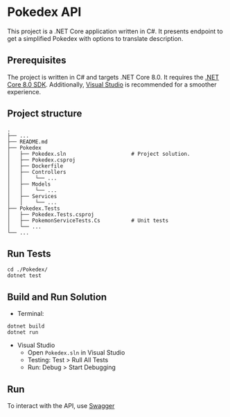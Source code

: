 ﻿# Pokedex API

This project is a .NET Core application written in C#. It presents endpoint to get a simplified Pokedex with options to translate description.
## Prerequisites

The project is written in C# and targets .NET Core 8.0. It requires the [.NET Core 8.0 SDK](https://dotnet.microsoft.com/en-us/download). Additionally, [Visual Studio](https://visualstudio.microsoft.com/thank-you-downloading-visual-studio/?sku=Community&channel=Release&version=VS2022&source=VSLandingPage&cid=2030&passive=false) is recommended for a smoother experience.
## Project structure
```console
.
├── ...
├── README.md
├── Pokedex                    
│   ├── Pokedex.sln                     # Project solution.
│   ├── Pokedex.csproj
│   ├── Dockerfile
│   ├── Controllers
│   │    └── ...  
│   ├── Models
│   │    └── ...
│   ├── Services
│   │    └── ...
├── Pokedex.Tests
│   ├── Pokedex.Tests.csproj
│   ├── PokemonServiceTests.Cs          # Unit tests
│   └── ...
└── ...
```
## Run Tests
```console
cd ./Pokedex/
dotnet test
```

## Build and Run Solution

- Terminal:
```console
dotnet build
dotnet run
```
- Visual Studio
    - Open ```Pokedex.sln``` in Visual Studio
    - Testing: Test > Rull All Tests
    - Run: Debug > Start Debugging
## Run
To interact with the API, use [Swagger](http://localhost:5000/swagger/index.html)
